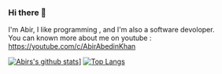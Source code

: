 ### Hi there 👋
I'm Abir, I like programming , and I'm also a software devoloper. </br>
You can known more about me on youtube : https://youtube.com/c/AbirAbedinKhan
<!--
**abirabedinkhan/abirabedinkhan** is a ✨ _special_ ✨ repository because its `README.md` (this file) appears on your GitHub profile.

Here are some ideas to get you started:

- 🔭 I’m currently working on ...
- 🌱 I’m currently learning ...
- 👯 I’m looking to collaborate on ...
- 🤔 I’m looking for help with ...
- 💬 Ask me about ...
- 📫 How to reach me: ...
- 😄 Pronouns: ...
- ⚡ Fun fact: ...
-->
[![Abirs's github stats](https://github-readme-stats.vercel.app/api?username=abirabedinkhan&show_icons=true)](https://youtube.com/c/AbirAbedinKhan)]
[![Top Langs](https://github-readme-stats.vercel.app/api/top-langs/?username=abirabedinkhan&layout=compact)](https://youtube.com/c/AbirAbedinKhan)
